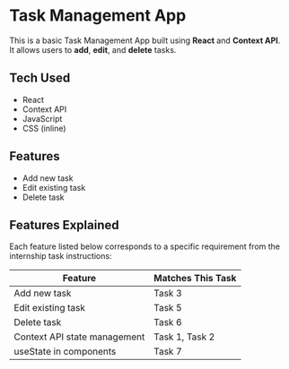 # Task Management App

This is a basic Task Management App built using **React** and **Context API**.  
It allows users to **add**, **edit**, and **delete** tasks.

## Tech Used

- React
- Context API
- JavaScript
- CSS (inline)

## Features

- Add new task
- Edit existing task
- Delete task

## Features Explained

Each feature listed below corresponds to a specific requirement from the internship task instructions:

| **Feature**                  | **Matches This Task** |
| ---------------------------- | --------------------- |
| Add new task                 | Task 3                |
| Edit existing task           | Task 5                |
| Delete task                  | Task 6                |
| Context API state management | Task 1, Task 2        |
| useState in components       | Task 7                |
